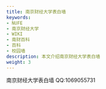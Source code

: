 ```yaml
---
title: 南京财经大学表白墙
keywords:
- NUFE
- 南京财经大学
- WIKI
- 南财百科
- 百科
- 校园墙
description: 本文介绍南京财经大学表白墙
weight: 3
---
```

南京财经大学表白墙
QQ:1069055731